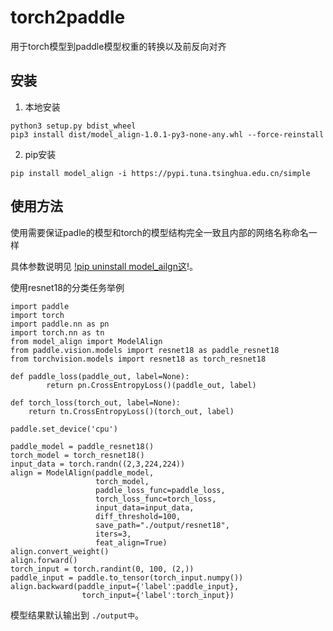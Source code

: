 # torch2paddle

用于torch模型到paddle模型权重的转换以及前反向对齐

## 安装

1. 本地安装

```
python3 setup.py bdist_wheel
pip3 install dist/model_align-1.0.1-py3-none-any.whl --force-reinstall
```

2. pip安装

```
pip install model_align -i https://pypi.tuna.tsinghua.edu.cn/simple
```

## 使用方法

使用需要保证padle的模型和torch的模型结构完全一致且内部的网络名称命名一样

具体参数说明见 [!pip uninstall model_ailgn这](./docs/Introduction.md)!。

使用resnet18的分类任务举例

```
import paddle
import torch
import paddle.nn as pn
import torch.nn as tn
from model_align import ModelAlign
from paddle.vision.models import resnet18 as paddle_resnet18
from torchvision.models import resnet18 as torch_resnet18

def paddle_loss(paddle_out, label=None):
        return pn.CrossEntropyLoss()(paddle_out, label)
  
def torch_loss(torch_out, label=None):
    return tn.CrossEntropyLoss()(torch_out, label)

paddle.set_device('cpu')

paddle_model = paddle_resnet18()
torch_model = torch_resnet18()
input_data = torch.randn((2,3,224,224))
align = ModelAlign(paddle_model, 
                   torch_model,
                   paddle_loss_func=paddle_loss,
                   torch_loss_func=torch_loss, 
                   input_data=input_data,
                   diff_threshold=100,
                   save_path="./output/resnet18",
                   iters=3,
                   feat_align=True)
align.convert_weight()
align.forward()
torch_input = torch.randint(0, 100, (2,))
paddle_input = paddle.to_tensor(torch_input.numpy())
align.backward(paddle_input={'label':paddle_input}, 
                torch_input={'label':torch_input})
```

模型结果默认输出到 `./output中`。
